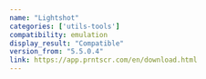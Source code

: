 ```yaml
---
name: "Lightshot"
categories: ['utils-tools']
compatibility: emulation
display_result: "Compatible"
version_from: "5.5.0.4"
link: https://app.prntscr.com/en/download.html
---
```


